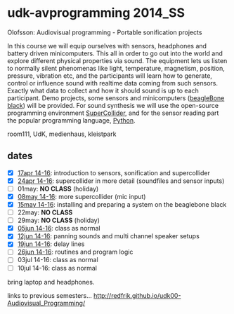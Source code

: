 udk-avprogramming 2014_SS
=========================

Olofsson: Audiovisual programming - Portable sonification projects

In this course we will equip ourselves with sensors, headphones and battery driven minicomputers. This all in order to go out into the world and explore different physical properties via sound. The equipment lets us listen to normally silent phenomenas like light, temperature, magnetism, position, pressure, vibration etc, and the participants will learn how to generate, control or influence sound with realtime data coming from such sensors.
Exactly what data to collect and how it should sound is up to each participant. Demo projects, some sensors and minicomputers ([beagleBone black](http://beagleboard.org/Products/BeagleBone%20Black)) will be provided. For sound synthesis we will use the open-source programming environment [SuperCollider](http://supercollider.github.io), and for the sensor reading part the popular programming language, [Python](https://www.python.org).

room111, UdK, medienhaus, kleistpark

dates
-----
- [x] [17apr 14-16](https://github.com/redFrik/udk11-Portable_sonification_projects/tree/master/udk140417): introduction to sensors, sonification and supercollider
- [x] [24apr 14-16](https://github.com/redFrik/udk11-Portable_sonification_projects/tree/master/udk140424): supercollider in more detail (soundfiles and sensor inputs)
- [ ] 01may: **NO CLASS** (holiday)
- [x] [08may 14-16](https://github.com/redFrik/udk11-Portable_sonification_projects/tree/master/udk140508): more supercollider (mic input)
- [x] [15may 14-16](https://github.com/redFrik/udk11-Portable_sonification_projects/tree/master/udk140515): installing and preparing a system on the beaglebone black
- [ ] 22may: **NO CLASS**
- [ ] 29may: **NO CLASS** (holiday)
- [x] [05jun 14-16](https://github.com/redFrik/udk11-Portable_sonification_projects/tree/master/udk140605): class as normal
- [x] [12jun 14-16](https://github.com/redFrik/udk11-Portable_sonification_projects/tree/master/udk140612): panning sounds and multi channel speaker setups
- [x] [19jun 14-16](https://github.com/redFrik/udk11-Portable_sonification_projects/tree/master/udk140619): delay lines
- [ ] [26jun 14-16](https://github.com/redFrik/udk11-Portable_sonification_projects/tree/master/udk140626): routines and program logic
- [ ] 03jul 14-16: class as normal
- [ ] 10jul 14-16: class as normal

bring laptop and headphones.


links to previous semesters... <http://redfrik.github.io/udk00-Audiovisual_Programming/>
